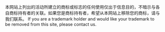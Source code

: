 <p>本网站上列出的活动所建立的商标或标志的任何使用仅出于信息目的，不暗示与各自商标持有者的关联。如果您是商标持有者，希望从本网站上移除您的商标，请与我们联系。 If you are a trademark holder and would like your trademark to be removed from this site, please contact us.</p>
